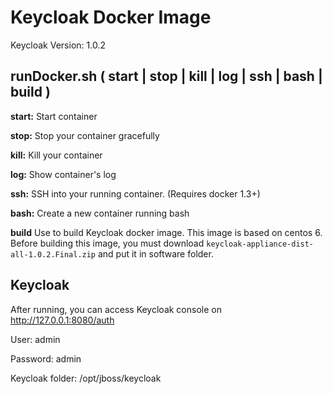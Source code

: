 # Keycloak Docker Image

Keycloak Version: 1.0.2

## runDocker.sh ( start | stop | kill | log | ssh | bash | build )

**start:**
Start container

**stop:**
Stop your container gracefully

**kill:**
Kill your container

**log:**
Show container's log

**ssh:**
SSH into your running container. (Requires docker 1.3+)

**bash:**
Create a new container running bash

**build**
Use to build Keycloak docker image.
This image is based on centos 6.
Before building this image, you must download `keycloak-appliance-dist-all-1.0.2.Final.zip` and put it in software folder.

## Keycloak
After running, you can access Keycloak console on http://127.0.0.1:8080/auth

User: admin

Password: admin

Keycloak folder: /opt/jboss/keycloak
